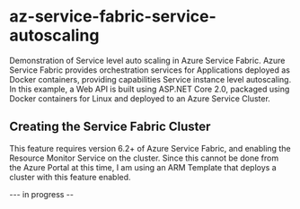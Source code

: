 # az-service-fabric-service-autoscaling
Demonstration of Service level auto scaling in Azure Service Fabric.
Azure Service Fabric provides orchestration services for Applications deployed as Docker containers, providing capabilities Service instance level autoscaling. In this example, a Web API is built using ASP.NET Core 2.0, packaged using Docker containers for Linux and deployed to an Azure Service Cluster. 
## Creating the Service Fabric Cluster
This feature requires version 6.2+ of Azure Service Fabric, and enabling the Resource Monitor Service on the cluster. Since this cannot be done from the Azure Portal at this time, I am using an ARM Template that deploys a cluster with this feature enabled.


--- in progress --
